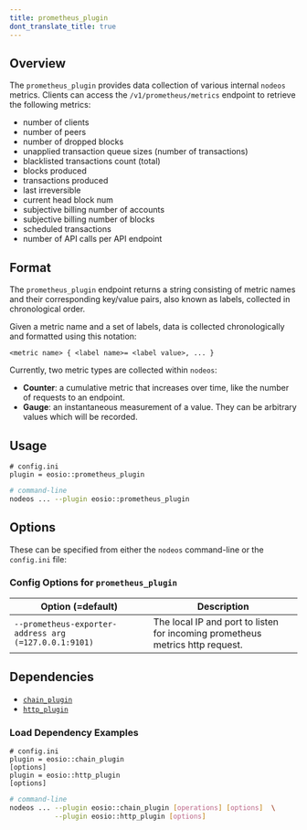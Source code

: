 ```yaml
---
title: prometheus_plugin
dont_translate_title: true
---
```


## Overview

The `prometheus_plugin` provides data collection of various internal `nodeos` metrics. Clients can access the `/v1/prometheus/metrics` endpoint to retrieve the following metrics:

- number of clients
- number of peers
- number of dropped blocks
- unapplied transaction queue sizes (number of transactions)
- blacklisted transactions count (total)
- blocks produced
- transactions produced
- last irreversible
- current head block num
- subjective billing number of accounts
- subjective billing number of blocks
- scheduled transactions
- number of API calls per API endpoint

## Format

The `prometheus_plugin` endpoint returns a string consisting of metric names and their corresponding key/value pairs, also known as labels, collected in chronological order.

Given a metric name and a set of labels, data is collected chronologically and formatted using this notation:

```
<metric name> { <label name>= <label value>, ... }
```

Currently, two metric types are collected within `nodeos`:

- **Counter**: a cumulative metric that increases over time, like the number of requests to an endpoint.
- **Gauge**: an instantaneous measurement of a value. They can be arbitrary values which will be recorded.

## Usage

```console
# config.ini
plugin = eosio::prometheus_plugin
```
```sh
# command-line
nodeos ... --plugin eosio::prometheus_plugin
```

## Options

These can be specified from either the `nodeos` command-line or the `config.ini` file:

### Config Options for `prometheus_plugin`

Option (=default) | Description
-|-
`--prometheus-exporter-address arg (=127.0.0.1:9101)` | The local IP and port to listen for incoming prometheus metrics http request.

## Dependencies

* [`chain_plugin`](../chain_plugin/index.md)
* [`http_plugin`](../http_plugin/index.md)

### Load Dependency Examples

```console
# config.ini
plugin = eosio::chain_plugin
[options]
plugin = eosio::http_plugin
[options]
```
```sh
# command-line
nodeos ... --plugin eosio::chain_plugin [operations] [options]  \
           --plugin eosio::http_plugin [options]
```
